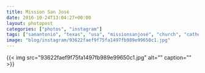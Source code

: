 ```yaml
---
title: Mission San José
date: 2016-10-24T13:04:27+00:00
layout: photopost
categories: ["photos", "instagram"]
tags: ["sanantonio", "texas", "usa", "missionsanjosé", "church", "catholic", "mission"]
image: "blog/instagram/93622faef9f75fa1497fb989e99650c1.jpg"
---
```


{{< img src="93622faef9f75fa1497fb989e99650c1.jpg" alt="" caption="" >}}




